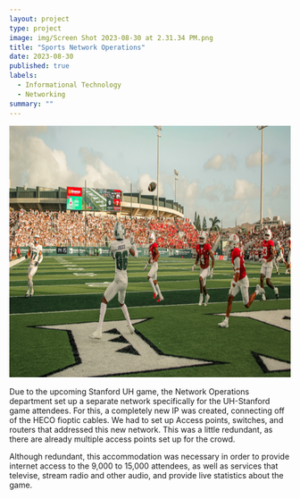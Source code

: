 ```yaml
---
layout: project
type: project
image: img/Screen Shot 2023-08-30 at 2.31.34 PM.png
title: "Sports Network Operations"
date: 2023-08-30
published: true
labels:
  - Informational Technology
  - Networking
summary: ""
---
```

<img width="1200px" height="450px" class="rounded float-start pe-4" src="../img/Stan.jpg">

Due to the upcoming Stanford UH game, the Network Operations department set up a separate network specifically for the UH-Stanford game attendees. For this, a completely new IP was created, connecting off of the HECO fioptic cables. We had to set up Access points, switches, and routers that addressed this new network. This was a little redundant, as there are already multiple access points set up for the crowd. 

Although redundant, this accommodation was necessary in order to provide internet access to the 9,000 to 15,000 attendees, as well as services that televise, stream radio and other audio, and provide live statistics about the game. 

